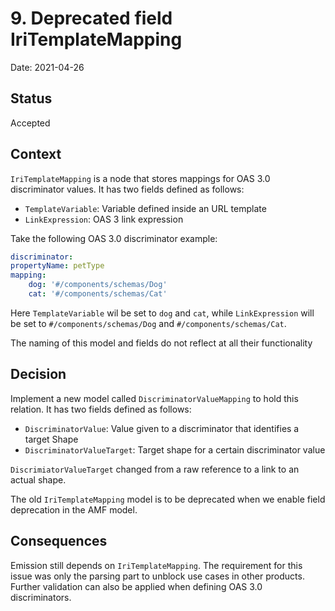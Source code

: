# 9. Deprecated field IriTemplateMapping

Date: 2021-04-26

## Status

Accepted

## Context
`IriTemplateMapping` is a node that stores mappings for OAS 3.0 discriminator values. It has two fields defined as follows:
* `TemplateVariable`: Variable defined inside an URL template
* `LinkExpression`: OAS 3 link expression

Take the following OAS 3.0 discriminator example:

```yaml
discriminator:
propertyName: petType
mapping:
    dog: '#/components/schemas/Dog'
    cat: '#/components/schemas/Cat'
```

Here `TemplateVariable` wil be set to `dog` and `cat`, while `LinkExpression` will be set to `#/components/schemas/Dog` and `#/components/schemas/Cat`. 

The naming of this model and fields do not reflect at all their functionality

## Decision

Implement a new model called `DiscriminatorValueMapping` to hold this relation. It has two fields defined as follows:
* `DiscriminatorValue`: Value given to a discriminator that identifies a target Shape
* `DiscriminatorValueTarget`: Target shape for a certain discriminator value

`DiscrimiatorValueTarget` changed from a raw reference to a link to an actual shape.

The old `IriTemplateMapping` model is to be deprecated when we enable field deprecation in the AMF model.


## Consequences

Emission still depends on `IriTemplateMapping`. The requirement for this issue was only the parsing part to 
unblock use cases in other products. Further validation can also be applied when defining OAS 3.0 discriminators.
